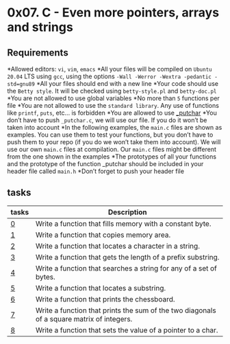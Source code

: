 # 0x07. C - Even more pointers, arrays and strings

## Requirements

*Allowed editors: `vi`, `vim`, `emacs`
*All your files will be compiled on `Ubuntu 20.04` LTS using `gcc`, using the options `-Wall -Werror -Wextra -pedantic -std=gnu89`
*All your files should end with a new line
*Your code should use the `Betty style`. It will be checked using `betty-style.pl` and `betty-doc.pl`
*You are not allowed to use global variables
*No more than `5` functions per file
*You are not allowed to use the `standard library`. Any use of functions like `printf`, `puts`, etc… is forbidden
*You are allowed to use [_putchar](_putchar.c)
*You don’t have to push `_putchar.c`, we will use our file. If you do it won’t be taken into account
*In the following examples, the `main.c` files are shown as examples. You can use them to test your functions, but you don’t have to push them to your repo (if you do we won’t take them into account). We will use our own `main.c` files at compilation. Our `main.c` files might be different from the one shown in the examples
*The prototypes of all your functions and the prototype of the function _putchar should be included in your header file called `main.h`
*Don’t forget to push your header file

## tasks

| tasks | Description |
| ---| --- |
| [0](/0x07-pointers_arrays_strings/0-memset.c) | Write a function that fills memory with a constant byte. |
| [1](/0x07-pointers_arrays_strings/1-memcpy.c) | Write a function that copies memory area. |
| [2](/0x07-pointers_arrays_strings/2-strchr.c) | Write a function that locates a character in a string. |
| [3](/0x07-pointers_arrays_strings/3-strspn.c) | Write a function that gets the length of a prefix substring. |
| [4](/0x07-pointers_arrays_strings/4-strpbrk.c) | Write a function that searches a string for any of a set of bytes. |
| [5](/0x07-pointers_arrays_strings/5-strstr.c) | Write a function that locates a substring. |
| [6](/0x07-pointers_arrays_strings/7-print_chessboard.c) | Write a function that prints the chessboard. |
| [7](/0x07-pointers_arrays_strings/8-print_diagsums.c) | Write a function that prints the sum of the two diagonals of a square matrix of integers. |
| [8](/0x07-pointers_arrays_strings/100-set_string.c) | Write a function that sets the value of a pointer to a char. |
